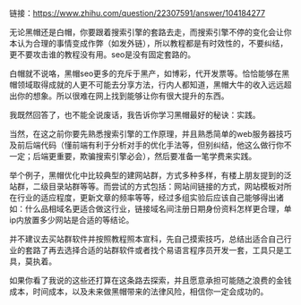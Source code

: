 
链接：https://www.zhihu.com/question/22307591/answer/104184277



  


无论黑帽还是白帽，你要跟着搜索引擎的套路去走，而搜索引擎不停的变化会让你本认为合理的事情变成作弊（如发外链），所以教程都是有时效性的，不要纠结，更不要攻击谁的教程没有用。seo是没有固定套路的。




白帽就不说咯，黑帽seo更多的充斥于黑产，如博彩，代开发票等。恰恰能够在黑帽领域取得成就的人更不可能去分享方法，行内人都知道，黑帽大牛的收入远远超出你的想象。所以很难在网上找到能够让你有很大提升的东西。




我既然回答了，也不能全说废话，我告诉你学习黑帽最好的秘诀：实践。




当然，在这之前你要先熟悉搜索引擎的工作原理，并且熟悉简单的web服务器技巧及前后端代码（懂前端有利于分析对手的优化手法等，但别纠结，他这么做行你不一定；后端更重要，欺骗搜索引擎必会），然后要准备一笔学费来实践。




举个例子，黑帽优化中比较典型的建网站群，方式多种多样，有楼上朋友提到的泛站群，二级目录站群等等。而尝试的方式包括：网站间链接的方式，网站模板对所在行业的适应程度，更新文章的频率等等，经过多组实验后应该自己能够得出诸如：什么品相域名更适合做这行业，链接域名间注册日期身份资料怎样更合理，单ip内放置多少网站是合适的等结论。




并不建议去买站群软件并按照教程照本宣科，先自己摸索技巧，总结出适合自己行业的套路了再去选择合适的站群软件或者找个易语言程序员开发一套，工具只是工具，莫执着。




如果你看了我说的这些还打算在这条路去探索，并且愿意承担可能随之浪费的金钱成本，时间成本，以及未来做黑帽带来的法律风险，相信你一定会成功的。
